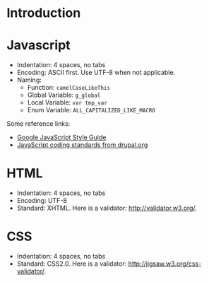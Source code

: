 # Introduction #

# Javascript #
  * Indentation: 4 spaces, no tabs
  * Encoding: ASCII first. Use UTF-8 when not applicable.
  * Naming:
    * Function: `camelCaseLikeThis`
    * Global Variable: `g_global`
    * Local Variable: `var tmp_var`
    * Enum Variable: `ALL_CAPITALIZED_LIKE_MACRO`

Some reference links:
  * [Google JavaScript Style Guide](http://google-styleguide.googlecode.com/svn/trunk/javascriptguide.xml)
  * [JavaScript coding standards from drupal.org](http://drupal.org/node/172169)

# HTML #
  * Indentation: 4 spaces, no tabs
  * Encoding: UTF-8
  * Standard: XHTML. Here is a validator: http://validator.w3.org/.

# CSS #
  * Indentation: 4 spaces, no tabs
  * Standard: CSS2.0. Here is a validator: http://jigsaw.w3.org/css-validator/.